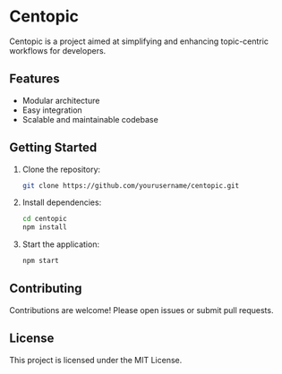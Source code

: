 # Centopic

Centopic is a project aimed at simplifying and enhancing topic-centric workflows for developers.

## Features

- Modular architecture
- Easy integration
- Scalable and maintainable codebase

## Getting Started

1. Clone the repository:
   ```bash
   git clone https://github.com/yourusername/centopic.git
   ```
2. Install dependencies:
   ```bash
   cd centopic
   npm install
   ```
3. Start the application:
   ```bash
   npm start
   ```

## Contributing

Contributions are welcome! Please open issues or submit pull requests.

## License

This project is licensed under the MIT License.

